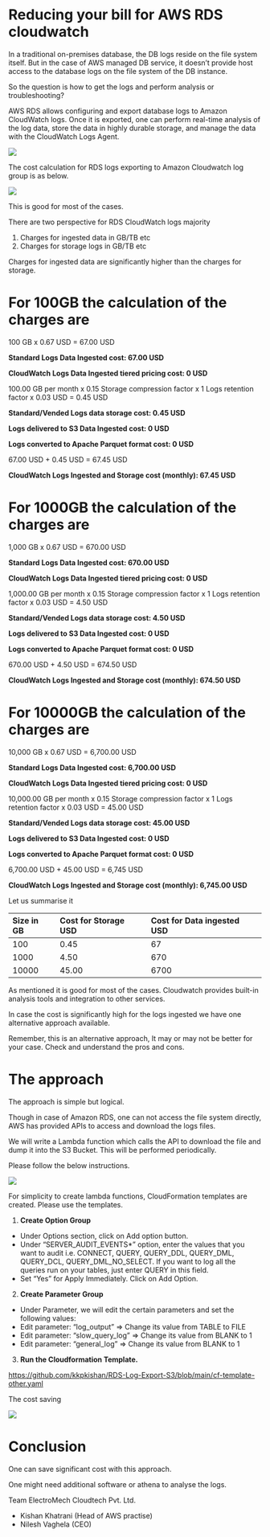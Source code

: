 ﻿# **Reducing your bill for AWS RDS cloudwatch**
In a traditional on-premises database, the DB logs reside on the file system itself. But in the case of AWS managed DB service, it doesn’t provide host access to the database logs on the file system of the DB instance.

So the question is how to get the logs and perform analysis or troubleshooting?

AWS RDS allows configuring and export database logs to Amazon CloudWatch logs. Once it is exported, one can perform real-time analysis of the log data, store the data in highly durable storage, and manage the data with the CloudWatch Logs Agent.

![](src/001.png)

The cost calculation for RDS logs exporting to Amazon Cloudwatch log group is as below.

![](src/002.png)

This is good for most of the cases.

There are two perspective for RDS CloudWatch logs majority

1. Charges for ingested data in GB/TB etc
1. Charges for storage logs in GB/TB etc

Charges for ingested data are significantly higher than the charges for storage.
# For 100GB the calculation of the charges are
100 GB x 0.67 USD = 67.00 USD

**Standard Logs Data Ingested cost: 67.00 USD**

**CloudWatch Logs Data Ingested tiered pricing cost: 0 USD**

100.00 GB per month x 0.15 Storage compression factor x 1 Logs retention factor x 0.03 USD = 0.45 USD

**Standard/Vended Logs data storage cost: 0.45 USD**

**Logs delivered to S3 Data Ingested cost: 0 USD**

**Logs converted to Apache Parquet format cost: 0 USD**

67.00 USD + 0.45 USD = 67.45 USD

**CloudWatch Logs Ingested and Storage cost (monthly): 67.45 USD**

# For 1000GB the calculation of the charges are
1,000 GB x 0.67 USD = 670.00 USD

**Standard Logs Data Ingested cost: 670.00 USD**

**CloudWatch Logs Data Ingested tiered pricing cost: 0 USD**

1,000.00 GB per month x 0.15 Storage compression factor x 1 Logs retention factor x 0.03 USD = 4.50 USD

**Standard/Vended Logs data storage cost: 4.50 USD**

**Logs delivered to S3 Data Ingested cost: 0 USD**

**Logs converted to Apache Parquet format cost: 0 USD**

670.00 USD + 4.50 USD = 674.50 USD

**CloudWatch Logs Ingested and Storage cost (monthly): 674.50 USD**

# For 10000GB the calculation of the charges are
10,000 GB x 0.67 USD = 6,700.00 USD

**Standard Logs Data Ingested cost: 6,700.00 USD**

**CloudWatch Logs Data Ingested tiered pricing cost: 0 USD**

10,000.00 GB per month x 0.15 Storage compression factor x 1 Logs retention factor x 0.03 USD = 45.00 USD

**Standard/Vended Logs data storage cost: 45.00 USD**

**Logs delivered to S3 Data Ingested cost: 0 USD**

**Logs converted to Apache Parquet format cost: 0 USD**

6,700.00 USD + 45.00 USD = 6,745 USD

**CloudWatch Logs Ingested and Storage cost (monthly): 6,745.00 USD**

Let us summarise it 


|**Size in GB**|**Cost for Storage USD**|**Cost for Data ingested USD**|
| :- | :- | :- |
|100|0.45|67|
|1000|4.50|670|
|10000|45.00|6700|
As mentioned it is good for most of the cases. Cloudwatch provides built-in analysis tools and integration to other services.

In case the cost is significantly high for the logs ingested we have one alternative approach available.

Remember, this is an alternative approach, It may or may not be better for your case. Check and understand the pros and cons.
# The approach 
The approach is simple but logical.

Though in case of Amazon RDS, one can not access the file system directly, AWS has provided APIs to access and download the logs files.

We will write a Lambda function which calls the API to download the file and dump it into the S3 Bucket. This will be performed periodically.

Please follow the below instructions.

![](src/003.png)

For simplicity to create lambda functions, CloudFormation templates are created. Please use the templates.

1. **Create Option Group**
- Under Options section, click on Add option button.
- Under “SERVER\_AUDIT\_EVENTS\*” option, enter the values that you want to audit i.e. CONNECT, QUERY, QUERY\_DDL, QUERY\_DML, QUERY\_DCL, QUERY\_DML\_NO\_SELECT. If you want to log all the queries run on your tables, just enter QUERY in this field.
- Set “Yes” for Apply Immediately. Click on Add Option.

2. **Create Parameter Group**
- Under Parameter, we will edit the certain parameters and set the following values:
- Edit parameter: “log\_output” ⇒ Change its value from TABLE to FILE
- Edit parameter: “slow\_query\_log” ⇒ Change its value from BLANK to 1
- Edit parameter: “general\_log” ⇒ Change its value from BLANK to 1

3. **Run the Cloudformation Template.** 

https://github.com/kkpkishan/RDS-Log-Export-S3/blob/main/cf-template-other.yaml

The cost saving

![](src/004.png)

# Conclusion
One can save significant cost with this approach.

One might need additional software or athena to analyse the logs.

Team ElectroMech Cloudtech Pvt. Ltd.

- Kishan Khatrani (Head of AWS practise)
- Nilesh Vaghela (CEO)


